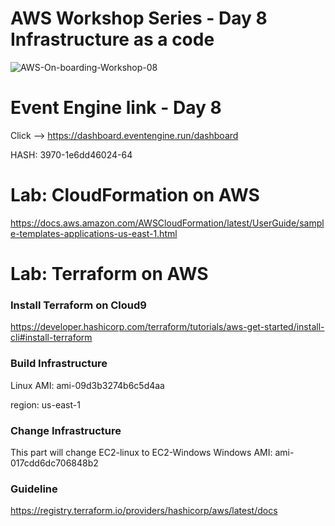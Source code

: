 # AWS Workshop Series - Day 8 Infrastructure as a code
![AWS-On-boarding-Workshop-08](https://user-images.githubusercontent.com/58282807/198890352-e76601c2-5938-464d-9b4b-748aea566575.jpg)


# Event Engine link - Day 8
Click --> https://dashboard.eventengine.run/dashboard

HASH: 3970-1e6dd46024-64

# Lab: CloudFormation on AWS
https://docs.aws.amazon.com/AWSCloudFormation/latest/UserGuide/sample-templates-applications-us-east-1.html


# Lab: Terraform on AWS

### Install Terraform on Cloud9
https://developer.hashicorp.com/terraform/tutorials/aws-get-started/install-cli#install-terraform

### Build Infrastructure
Linux AMI: ami-09d3b3274b6c5d4aa

region: us-east-1

### Change Infrastructure
This part will change EC2-linux to EC2-Windows
Windows AMI: ami-017cdd6dc706848b2

### Guideline
https://registry.terraform.io/providers/hashicorp/aws/latest/docs
